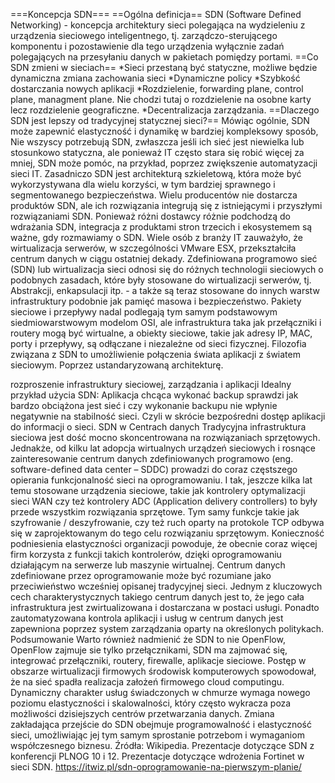 ===Koncepcja SDN===
==Ogólna definicja==
SDN (Software Defined Networking) - koncepcja architektury sieci polegająca na wydzieleniu z urządzenia sieciowego inteligentnego, tj. zarządczo-sterującego komponentu i pozostawienie dla tego urządzenia wyłącznie zadań polegających na przesyłaniu danych w pakietach pomiędzy portami.
==Co SDN zmieni w sieciach==
*Sieci przestaną być statyczne, możliwe będzie dynamiczna zmiana zachowania sieci
*Dynamiczne policy
*Szybkość dostarczania nowych aplikacji
*Rozdzielenie, forwarding plane, control plane, managment plane. Nie chodzi tutaj o rozdzielenie na osobne karty lecz rozdzielenie geograficzne.
*Decentralizacja zarządzania.
==Dlaczego SDN jest lepszy od tradycyjnej statycznej sieci?==
Mówiąc ogólnie, SDN może zapewnić elastyczność i dynamikę w bardziej kompleksowy sposób, Nie wszyscy potrzebują SDN, zwłaszcza jeśli ich sieć jest niewielka lub stosunkowo statyczna, ale ponieważ IT często stara się robić więcej za mniej, SDN może pomóc, na przykład, poprzez zwiększenie automatyzacji sieci IT.
Zasadniczo SDN jest architekturą szkieletową, która może być wykorzystywana dla wielu korzyści, w tym bardziej sprawnego i segmentowanego bezpieczeństwa. Wielu producentów nie dostarcza produktów SDN, ale ich rozwiązania integrują się z istniejącymi i przyszłymi rozwiązaniami SDN. Ponieważ różni dostawcy różnie podchodzą do wdrażania SDN, integracja z produktami stron trzecich i ekosystemem są ważne, gdy rozmawiamy o SDN. 
Wiele osób z branży IT zauważyło, że wirtualizacja serwerów, w szczególności VMware ESX, przekształciła centrum danych w ciągu ostatniej dekady. Zdefiniowana programowo sieć (SDN) lub wirtualizacja sieci odnosi się do różnych technologii sieciowych o podobnych zasadach, które były stosowane do wirtualizacji serwerów, tj. Abstrakcji, enkapsulacji itp. - a także są teraz stosowane do innych warstw infrastruktury podobnie jak pamięć masowa i bezpieczeństwo. Pakiety sieciowe i przepływy nadal podlegają tym samym podstawowym siedmiowarstwowym modelom OSI, ale infrastruktura taka jak przełączniki i routery mogą być wirtualne, a obiekty sieciowe, takie jak adresy IP, MAC, porty i przepływy, są odłączane i niezależne od sieci fizycznej.
Filozofia związana z SDN to umożliwienie połączenia świata aplikacji z światem sieciowym. Poprzez ustandaryzowaną architekturę. 

rozproszenie infrastruktury sieciowej, zarządzania i aplikacji
Idealny przykład użycia SDN:
Aplikacja chcąca wykonać backup sprawdzi jak bardzo obciążona jest sieć i czy wykonanie backupu nie wpłynie negatywnie na stabilność sieci.  Czyli w skrócie bezpośredni dostęp aplikacji do informacji o sieci.
SDN w Centrach danych
Tradycyjna infrastruktura sieciowa jest dość mocno skoncentrowana na rozwiązaniach sprzętowych. Jednakże, od kilku lat adopcja wirtualnych urządzeń sieciowych i rosnące zainteresowanie centrum danych zdefiniowanych programowo (eng. software-defined data center – SDDC) prowadzi do coraz częstszego opierania funkcjonalność sieci na oprogramowaniu. I tak, jeszcze kilka lat temu stosowane urządzenia sieciowe, takie jak kontrolery optymalizacji sieci WAN czy też kontrolery ADC (Application delivery controllers) to były przede wszystkim rozwiązania sprzętowe. Tym samy funkcje takie jak szyfrowanie / deszyfrowanie, czy też ruch oparty na protokole TCP odbywa się w zaprojektowanym do tego celu rozwiązaniu sprzętowym. Konieczność podniesienia elastyczności organizacji powoduje, że obecnie coraz więcej firm korzysta z funkcji takich kontrolerów, dzięki oprogramowaniu działającym na serwerze lub maszynie wirtualnej.
Centrum danych zdefiniowane przez oprogramowanie może być rozumiane jako przeciwieństwo wcześniej opisanej tradycyjnej sieci. Jednym z kluczowych cech charakterystycznych takiego centrum danych jest to, że jego cała infrastruktura jest zwirtualizowana i dostarczana w postaci usługi. Ponadto zautomatyzowana kontrola aplikacji i usług w centrum danych jest zapewniona poprzez system zarządzania oparty na określonych politykach.
Podsumowanie
Warto również nadmienić że SDN to nie OpenFlow, OpenFlow zajmuje sie tylko przełącznikami, SDN ma zajmować się, integrować przełączniki, routery, firewalle, aplikacje sieciowe. Postęp w obszarze wirtualizacji firmowych środowisk komputerowych spowodował, że na sieć spadła realizacja założeń firmowego cloud computingu. Dynamiczny charakter usług świadczonych w chmurze wymaga nowego poziomu elastyczności i skalowalności, który często wykracza poza możliwości dzisiejszych centrów przetwarzania danych. Zmiana zakładająca przejście do SDN obejmuje programowalność i elastyczność sieci, umożliwiając jej tym samym sprostanie potrzebom i wymaganiom współczesnego biznesu.
Źródła:
Wikipedia.
Prezentacje dotyczące SDN z konferencji PLNOG 10 i 12.
Prezentacje dotyczące wdrożenia Fortinet w sieci SDN.
https://itwiz.pl/sdn-oprogramowanie-na-pierwszym-planie/
